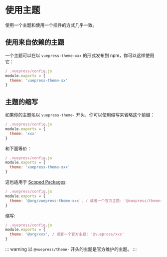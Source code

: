# 使用主题

使用一个主题和使用一个插件的方式几乎一致。

## 使用来自依赖的主题

一个主题可以在以 `vuepress-theme-xxx` 的形式发布到 npm，你可以这样使用它：

``` js
/ .vuepress/config.js
module.exports = {
  theme: 'vuepress-theme-xx'
}
```

## 主题的缩写

如果你的主题名以 `vuepress-theme-` 开头，你可以使用缩写来省略这个前缀：

``` js
/ .vuepress/config.js
module.exports = {
  theme: 'xxx'
}
```

和下面等价：

``` js
/ .vuepress/config.js
module.exports = {
  theme: 'vuepress-theme-xxx'
}
```

这也适用于 [Scoped Packages](https:/docs.npmjs.com/misc/scope):

``` js
/ .vuepress/config.js
module.exports = {
  theme: '@org/vuepress-theme-xxx', / 或者一个官方主题: '@vuepress/theme-xxx'
}
```

缩写:

``` js
/ .vuepress/config.js
module.exports = {
  theme: '@org/xxx', / 或者一个官方主题: '@vuepress/xxx'
}
```

::: warning
以 `@vuepress/theme-` 开头的主题是官方维护的主题。
:::
